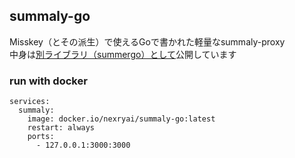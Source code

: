 ## summaly-go
Misskey（とその派生）で使えるGoで書かれた軽量なsummaly-proxy  
中身は[別ライブラリ（summergo）として](https://github.com/nexryai/summergo)公開しています


### run with docker
```
services:
  summaly:
    image: docker.io/nexryai/summaly-go:latest
    restart: always
    ports:
      - 127.0.0.1:3000:3000
```